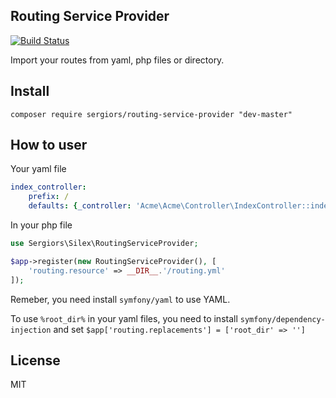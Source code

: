 Routing Service Provider
------------------------
[![Build Status](https://travis-ci.org/sergiors/routing-service-provider.svg?branch=master)](https://travis-ci.org/inbep/routing-service-provider)

Import your routes from yaml, php files or directory.

Install
-------
```
composer require sergiors/routing-service-provider "dev-master"
```

How to user
-----------

Your yaml file
```yaml
index_controller:
    prefix: /
    defaults: {_controller: 'Acme\Acme\Controller\IndexController::indexAction'}
```

In your php file
```php
use Sergiors\Silex\RoutingServiceProvider;

$app->register(new RoutingServiceProvider(), [
    'routing.resource' => __DIR__.'/routing.yml'
]);
```
Remeber, you need install `symfony/yaml` to use YAML.

To use `%root_dir%` in your yaml files, you need to install `symfony/dependency-injection` and set `$app['routing.replacements'] = ['root_dir' => '']`

License
-------
MIT
